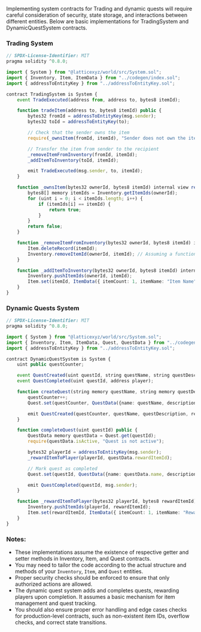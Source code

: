 Implementing system contracts for Trading and dynamic quests will require careful consideration of security, state storage, and interactions between different entities. Below are basic implementations for TradingSystem and DynamicQuestSystem contracts.

### Trading System
```ts
// SPDX-License-Identifier: MIT
pragma solidity ^0.8.0;

import { System } from "@latticexyz/world/src/System.sol";
import { Inventory, Item, ItemData } from "../codegen/index.sol";
import { addressToEntityKey } from "../addressToEntityKey.sol";

contract TradingSystem is System {
    event TradeExecuted(address from, address to, bytes8 itemId);

    function tradeItem(address to, bytes8 itemId) public {
        bytes32 fromId = addressToEntityKey(msg.sender);
        bytes32 toId = addressToEntityKey(to);

        // Check that the sender owns the item
        require(_ownsItem(fromId, itemId), "Sender does not own the item");

        // Transfer the item from sender to the recipient
        _removeItemFromInventory(fromId, itemId);
        _addItemToInventory(toId, itemId);

        emit TradeExecuted(msg.sender, to, itemId);
    }

    function _ownsItem(bytes32 ownerId, bytes8 itemId) internal view returns (bool) {
        bytes8[] memory itemIds = Inventory.getItemIds(ownerId);
        for (uint i = 0; i < itemIds.length; i++) {
            if (itemIds[i] == itemId) {
                return true;
            }
        }
        return false;
    }

    function _removeItemFromInventory(bytes32 ownerId, bytes8 itemId) internal {
        Item.deleteRecord(itemId);
        Inventory.removeItemId(ownerId, itemId); // Assuming a function that removes specific item ID from the owner's inventory
    }

    function _addItemToInventory(bytes32 ownerId, bytes8 itemId) internal {
        Inventory.pushItemIds(ownerId, itemId);
        Item.set(itemId, ItemData({ itemCount: 1, itemName: "Item Name" })); // Presume itemData available from database or other source
    }
}
```

### Dynamic Quests System
```ts
// SPDX-License-Identifier: MIT
pragma solidity ^0.8.0;

import { System } from "@latticexyz/world/src/System.sol";
import { Inventory, Item, ItemData, Quest, QuestData } from "../codegen/index.sol";
import { addressToEntityKey } from "../addressToEntityKey.sol";

contract DynamicQuestSystem is System {
    uint public questCounter;

    event QuestCreated(uint questId, string questName, string questDescription, bytes8 rewardItemId);
    event QuestCompleted(uint questId, address player);

    function createQuest(string memory questName, string memory questDescription, bytes8 rewardItemId) public {
        questCounter++;
        Quest.set(questCounter, QuestData({name: questName, description: questDescription, rewardItemId: rewardItemId, isActive: true}));

        emit QuestCreated(questCounter, questName, questDescription, rewardItemId);
    }

    function completeQuest(uint questId) public {
        QuestData memory questData = Quest.get(questId);
        require(questData.isActive, "Quest is not active");

        bytes32 playerId = addressToEntityKey(msg.sender);
        _rewardItemToPlayer(playerId, questData.rewardItemId);

        // Mark quest as completed
        Quest.set(questId, QuestData({name: questData.name, description: questData.description, rewardItemId: questData.rewardItemId, isActive: false}));

        emit QuestCompleted(questId, msg.sender);
    }

    function _rewardItemToPlayer(bytes32 playerId, bytes8 rewardItemId) internal {
        Inventory.pushItemIds(playerId, rewardItemId);
        Item.set(rewardItemId, ItemData({ itemCount: 1, itemName: "Reward Item" })); // Presume reward item data available
    }
}
```

### Notes:
- These implementations assume the existence of respective getter and setter methods in Inventory, Item, and Quest contracts.
- You may need to tailor the code according to the actual structure and methods of your `Inventory`, `Item`, and `Quest` entities.
- Proper security checks should be enforced to ensure that only authorized actions are allowed.
- The dynamic quest system adds and completes quests, rewarding players upon completion. It assumes a basic mechanism for item management and quest tracking.
- You should also ensure proper error handling and edge cases checks for production-level contracts, such as non-existent item IDs, overflow checks, and correct state transitions.